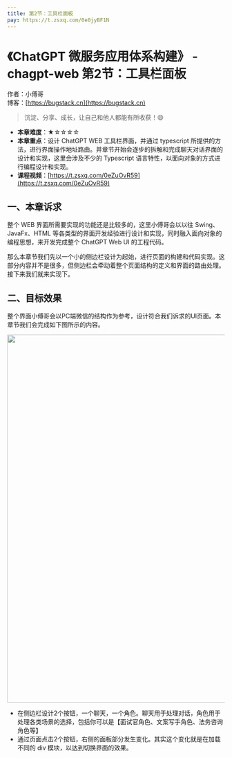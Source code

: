 ```yaml
---
title: 第2节：工具栏面板
pay: https://t.zsxq.com/0e0jyBF1N
---
```


# 《ChatGPT 微服务应用体系构建》 - chagpt-web 第2节：工具栏面板

作者：小傅哥
<br/>博客：[https://bugstack.cn](https://bugstack.cn)

>沉淀、分享、成长，让自己和他人都能有所收获！😄

- **本章难度**：★☆☆☆☆
- **本章重点**：设计 ChatGPT WEB 工具栏界面，并通过 typescript 所提供的方法，进行界面操作地址路由。并章节开始会逐步的拆解和完成聊天对话界面的设计和实现，这里会涉及不少的 Typescript 语言特性，以面向对象的方式进行编程设计和实现。
- **课程视频**：[https://t.zsxq.com/0eZuOvR59](https://t.zsxq.com/0eZuOvR59)

## 一、本章诉求

整个 WEB 界面所需要实现的功能还是比较多的，这里小傅哥会以以往 Swing、JavaFx、HTML 等各类型的界面开发经验进行设计和实现，同时融入面向对象的编程思想，来开发完成整个 ChatGPT Web UI 的工程代码。

那么本章节我们先以一个小的侧边栏设计为起始，进行页面的构建和代码实现。这部分内容并不是很多，但侧边栏会牵动着整个页面结构的定义和界面的路由处理。接下来我们就来实现下。

## 二、目标效果

整个界面小傅哥会以PC端微信的结构作为参考，设计符合我们诉求的UI页面。本章节我们会完成如下图所示的内容。

<div align="center">
    <img src="https://bugstack.cn/images/article/project/chatgpt/chatgpt-web-02-01.png?raw=true" width="850px">
</div>

- 在侧边栏设计2个按钮，一个聊天，一个角色。聊天用于处理对话，角色用于处理各类场景的选择，包括你可以是【面试官角色、文案写手角色、法务咨询角色等】
- 通过页面点击2个按钮，右侧的面板部分发生变化。其实这个变化就是在加载不同的 div 模块，以达到切换界面的效果。